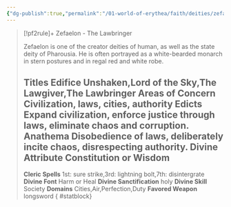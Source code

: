 ```yaml
---
{"dg-publish":true,"permalink":"/01-world-of-erythea/faith/deities/zefaelon/","title":"Zefaelon - The Lawbringer","tags":["Deity"],"dgShowInlineTitle":true,"noteIcon":""}
---
```


> [!pf2rule]+ Zefaelon - The Lawbringer
> 
> Zefaelon is one of the creator deities of human, as well as the state deity of Pharousia. He is often portrayed as a white-bearded monarch in stern postures and in regal red and white robe.
> 
> **Titles**  Edifice Unshaken,Lord of the Sky,The Lawgiver,The Lawbringer
> **Areas of Concern**  Civilization, laws, cities, authority
> **Edicts**  Expand civilization, enforce justice through laws, eliminate chaos and corruption.
> **Anathema**  Disobedience of laws, deliberately incite chaos, disrespecting authority.
> **Divine Attribute**  Constitution or Wisdom
> ---
> **Cleric Spells** 1st: sure strike,3rd: lightning bolt,7th: disintergrate
> **Divine Font**  Harm or Heal
> **Divine Sanctification**  holy
> **Divine Skill**  Society
> **Domains**  Cities,Air,Perfection,Duty
> **Favored Weapon**  longsword 
{ #statblock}



 